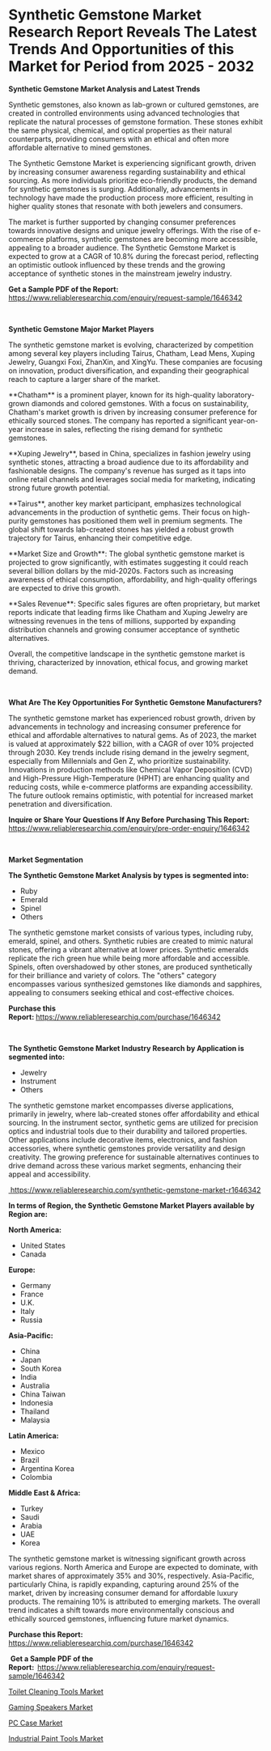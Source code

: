 <p><h1>Synthetic Gemstone Market Research Report Reveals The Latest Trends And Opportunities of this Market for Period from 2025 - 2032</h1></p><p><strong>Synthetic Gemstone Market Analysis and Latest Trends</strong></p>
<p><p>Synthetic gemstones, also known as lab-grown or cultured gemstones, are created in controlled environments using advanced technologies that replicate the natural processes of gemstone formation. These stones exhibit the same physical, chemical, and optical properties as their natural counterparts, providing consumers with an ethical and often more affordable alternative to mined gemstones.</p><p>The Synthetic Gemstone Market is experiencing significant growth, driven by increasing consumer awareness regarding sustainability and ethical sourcing. As more individuals prioritize eco-friendly products, the demand for synthetic gemstones is surging. Additionally, advancements in technology have made the production process more efficient, resulting in higher quality stones that resonate with both jewelers and consumers.</p><p>The market is further supported by changing consumer preferences towards innovative designs and unique jewelry offerings. With the rise of e-commerce platforms, synthetic gemstones are becoming more accessible, appealing to a broader audience. The Synthetic Gemstone Market is expected to grow at a CAGR of 10.8% during the forecast period, reflecting an optimistic outlook influenced by these trends and the growing acceptance of synthetic stones in the mainstream jewelry industry.</p></p>
<p><strong>Get a Sample PDF of the Report:&nbsp;</strong> <a href="https://www.reliableresearchiq.com/enquiry/request-sample/1646342?utm_campaign=1088&utm_medium=2&utm_source=Github&utm_content=ia&utm_term=09022025&utm_id=synthetic-gemstone">https://www.reliableresearchiq.com/enquiry/request-sample/1646342</a></p>
<p>&nbsp;</p>
<p><strong>Synthetic Gemstone Major Market Players</strong></p>
<p><p>The synthetic gemstone market is evolving, characterized by competition among several key players including Tairus, Chatham, Lead Mens, Xuping Jewelry, Guangxi Foxi, ZhanXin, and XingYu. These companies are focusing on innovation, product diversification, and expanding their geographical reach to capture a larger share of the market.</p><p>**Chatham** is a prominent player, known for its high-quality laboratory-grown diamonds and colored gemstones. With a focus on sustainability, Chatham's market growth is driven by increasing consumer preference for ethically sourced stones. The company has reported a significant year-on-year increase in sales, reflecting the rising demand for synthetic gemstones.</p><p>**Xuping Jewelry**, based in China, specializes in fashion jewelry using synthetic stones, attracting a broad audience due to its affordability and fashionable designs. The company's revenue has surged as it taps into online retail channels and leverages social media for marketing, indicating strong future growth potential.</p><p>**Tairus**, another key market participant, emphasizes technological advancements in the production of synthetic gems. Their focus on high-purity gemstones has positioned them well in premium segments. The global shift towards lab-created stones has yielded a robust growth trajectory for Tairus, enhancing their competitive edge.</p><p>**Market Size and Growth**: The global synthetic gemstone market is projected to grow significantly, with estimates suggesting it could reach several billion dollars by the mid-2020s. Factors such as increasing awareness of ethical consumption, affordability, and high-quality offerings are expected to drive this growth.</p><p>**Sales Revenue**: Specific sales figures are often proprietary, but market reports indicate that leading firms like Chatham and Xuping Jewelry are witnessing revenues in the tens of millions, supported by expanding distribution channels and growing consumer acceptance of synthetic alternatives.</p><p>Overall, the competitive landscape in the synthetic gemstone market is thriving, characterized by innovation, ethical focus, and growing market demand.</p></p>
<p>&nbsp;</p>
<p><strong>What Are The Key Opportunities For Synthetic Gemstone Manufacturers?</strong></p>
<p><p>The synthetic gemstone market has experienced robust growth, driven by advancements in technology and increasing consumer preference for ethical and affordable alternatives to natural gems. As of 2023, the market is valued at approximately $22 billion, with a CAGR of over 10% projected through 2030. Key trends include rising demand in the jewelry segment, especially from Millennials and Gen Z, who prioritize sustainability. Innovations in production methods like Chemical Vapor Deposition (CVD) and High-Pressure High-Temperature (HPHT) are enhancing quality and reducing costs, while e-commerce platforms are expanding accessibility. The future outlook remains optimistic, with potential for increased market penetration and diversification.</p></p>
<p><strong>Inquire or Share Your Questions If Any Before Purchasing This Report:</strong> <a href="https://www.reliableresearchiq.com/enquiry/pre-order-enquiry/1646342?utm_campaign=1088&utm_medium=2&utm_source=Github&utm_content=ia&utm_term=09022025&utm_id=synthetic-gemstone">https://www.reliableresearchiq.com/enquiry/pre-order-enquiry/1646342</a></p>
<p>&nbsp;</p>
<p><strong>Market Segmentation</strong></p>
<p><strong>The Synthetic Gemstone Market Analysis by types is segmented into:</strong></p>
<p><ul><li>Ruby</li><li>Emerald</li><li>Spinel</li><li>Others</li></ul></p>
<p><p>The synthetic gemstone market consists of various types, including ruby, emerald, spinel, and others. Synthetic rubies are created to mimic natural stones, offering a vibrant alternative at lower prices. Synthetic emeralds replicate the rich green hue while being more affordable and accessible. Spinels, often overshadowed by other stones, are produced synthetically for their brilliance and variety of colors. The "others" category encompasses various synthesized gemstones like diamonds and sapphires, appealing to consumers seeking ethical and cost-effective choices.</p></p>
<p><strong>Purchase this Report:&nbsp;</strong><a href="https://www.reliableresearchiq.com/purchase/1646342?utm_campaign=1088&utm_medium=2&utm_source=Github&utm_content=ia&utm_term=09022025&utm_id=synthetic-gemstone">https://www.reliableresearchiq.com/purchase/1646342</a></p>
<p>&nbsp;</p>
<p><strong>The Synthetic Gemstone Market Industry Research by Application is segmented into:</strong></p>
<p><ul><li>Jewelry</li><li>Instrument</li><li>Others</li></ul></p>
<p><p>The synthetic gemstone market encompasses diverse applications, primarily in jewelry, where lab-created stones offer affordability and ethical sourcing. In the instrument sector, synthetic gems are utilized for precision optics and industrial tools due to their durability and tailored properties. Other applications include decorative items, electronics, and fashion accessories, where synthetic gemstones provide versatility and design creativity. The growing preference for sustainable alternatives continues to drive demand across these various market segments, enhancing their appeal and accessibility.</p></p>
<p><a href="https://www.reliableresearchiq.com/synthetic-gemstone-market-r1646342?utm_campaign=1088&utm_medium=2&utm_source=Github&utm_content=ia&utm_term=09022025&utm_id=synthetic-gemstone">&nbsp;https://www.reliableresearchiq.com/synthetic-gemstone-market-r1646342</a></p>
<p><strong>In terms of Region, the Synthetic Gemstone Market Players available by Region are:</strong></p>
<p>
    <p> <strong> North America: </strong>
        <ul>
            <li>United States</li>
            <li>Canada</li>
        </ul>
        </p> 
    <p> <strong> Europe: </strong>
        <ul>
            <li>Germany</li>
            <li>France</li>
            <li>U.K.</li>
            <li>Italy</li>
            <li>Russia</li>
        </ul>
        </p> 
    <p> <strong> Asia-Pacific: </strong>
        <ul>
            <li>China</li>
            <li>Japan</li>
            <li>South Korea</li>
            <li>India</li>
            <li>Australia</li>
            <li>China Taiwan</li>
            <li>Indonesia</li>
            <li>Thailand</li>
            <li>Malaysia</li>
        </ul>
        </p> 
    <p> <strong> Latin America: </strong>
        <ul>
            <li>Mexico</li>
            <li>Brazil</li>
            <li>Argentina Korea</li>
            <li>Colombia</li>
        </ul>
        </p> 
    <p> <strong> Middle East & Africa: </strong>
        <ul>
            <li>Turkey</li>
            <li>Saudi</li>
            <li>Arabia</li>
            <li>UAE</li>
            <li>Korea</li>
        </ul>
    </p>
    </p>
<p><p>The synthetic gemstone market is witnessing significant growth across various regions. North America and Europe are expected to dominate, with market shares of approximately 35% and 30%, respectively. Asia-Pacific, particularly China, is rapidly expanding, capturing around 25% of the market, driven by increasing consumer demand for affordable luxury products. The remaining 10% is attributed to emerging markets. The overall trend indicates a shift towards more environmentally conscious and ethically sourced gemstones, influencing future market dynamics.</p></p>
<p><strong>Purchase this Report: </strong><a href="https://www.reliableresearchiq.com/purchase/1646342?utm_campaign=1088&utm_medium=2&utm_source=Github&utm_content=ia&utm_term=09022025&utm_id=synthetic-gemstone">https://www.reliableresearchiq.com/purchase/1646342</a></p>
<p>&nbsp;<strong>Get a Sample PDF of the Report:&nbsp;&nbsp;</strong><a href="https://www.reliableresearchiq.com/enquiry/request-sample/1646342?utm_campaign=1088&utm_medium=2&utm_source=Github&utm_content=ia&utm_term=09022025&utm_id=synthetic-gemstone">https://www.reliableresearchiq.com/enquiry/request-sample/1646342</a></p>
<p><strong></strong></p>
<p><p><a href="https://github.com/armsinwan/Market-Research-Report-List-1/blob/main/toilet-cleaning-tools-market.md?utm_campaign=1088&utm_medium=2&utm_source=Github&utm_content=ia&utm_term=09022025&utm_id=synthetic-gemstone">Toilet Cleaning Tools Market</a></p><p><a href="https://github.com/rebikamileny/Market-Research-Report-List-1/blob/main/gaming-speakers-market.md?utm_campaign=1088&utm_medium=2&utm_source=Github&utm_content=ia&utm_term=09022025&utm_id=synthetic-gemstone">Gaming Speakers Market</a></p><p><a href="https://github.com/farklasu/Market-Research-Report-List-1/blob/main/pc-case-market.md?utm_campaign=1088&utm_medium=2&utm_source=Github&utm_content=ia&utm_term=09022025&utm_id=synthetic-gemstone">PC Case Market</a></p><p><a href="https://github.com/ratzkadria/Market-Research-Report-List-1/blob/main/industrial-paint-tools-market.md?utm_campaign=1088&utm_medium=2&utm_source=Github&utm_content=ia&utm_term=09022025&utm_id=synthetic-gemstone">Industrial Paint Tools Market</a></p></p>